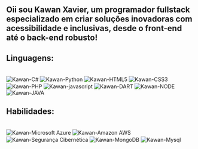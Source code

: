 ## Oii sou Kawan Xavier, um programador fullstack especializado em criar soluções inovadoras com acessibilidade e inclusivas, desde o front-end até o back-end robusto!

## Linguagens:

<div style="display: inline_block"><br>
  <img align="center" alt="Kawan-C#" src="https://img.shields.io/badge/C%23-239120?style=for-the-badge&logo=c-sharp&logoColor=white">
  <img align="center" alt="Kawan-Python" src="https://img.shields.io/badge/Python-3776AB?style=for-the-badge&logo=python&logoColor=white">
  <img align="center" alt="Kawan-HTML5" src="https://img.shields.io/badge/HTML5-E34F26?style=for-the-badge&logo=html5&logoColor=white">
  <img align="center" alt="Kawan-CSS3" src="https://img.shields.io/badge/CSS3-1572B6?style=for-the-badge&logo=css3&logoColor=white">
  <img align="center" alt="Kawan-PHP" src="https://img.shields.io/badge/PHP-777BB4?style=for-the-badge&logo=php&logoColor=white">
  <img align="center" alt="Kawan-javascript" src="https://img.shields.io/badge/JavaScript-323330?style=for-the-badge&logo=javascript&logoColor=F7DF1E">
  <img align="center" alt="Kawan-DART" src="https://img.shields.io/badge/Dart-0175C2?style=for-the-badge&logo=dart&logoColor=white">
  <img align="center" alt="Kawan-NODE" src="https://img.shields.io/badge/Node.js-43853D?style=for-the-badge&logo=node.js&logoColor=white">
  <img align="center" alt="Kawan-JAVA" src="https://img.shields.io/badge/Java-ED8B00?style=for-the-badge&logo=openjdk&logoColor=white">
</div>
  
  ##

## Habilidades:

<div style="display: inline_block"><br>
  <img align="center" alt="Kawan-Microsoft Azure" src="https://img.shields.io/badge/Microsoft%20Azure-0078D4.svg?style=for-the-badge&logo=Microsoft-Azure&logoColor=white">
  <img align="center" alt="Kawan-Amazon AWS" src="https://img.shields.io/badge/Amazon%20AWS-232F3E.svg?style=for-the-badge&logo=Amazon-AWS&logoColor=white">
  <img align="center" alt="Kawan-Segurança Cibernética" src="https://img.shields.io/badge/CyberDefenders-335EEA.svg?style=for-the-badge&logo=CyberDefenders&logoColor=white">
  <img align="center" alt="Kawan-MongoDB" src="https://img.shields.io/badge/MongoDB-47A248.svg?style=for-the-badge&logo=MongoDB&logoColor=white">
  <img align="center" alt="Kawan-Mysql" src=" https://img.shields.io/badge/MySQL-4479A1.svg?style=for-the-badge&logo=MySQL&logoColor=white">
  

</div>

  

